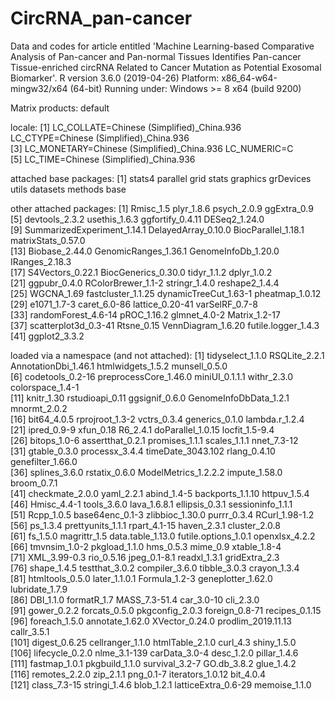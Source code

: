 # CircRNA_pan-cancer
Data and codes for article entitled 'Machine Learning-based Comparative Analysis of Pan-cancer and Pan-normal Tissues Identifies Pan-cancer Tissue-enriched circRNA Related to Cancer Mutation as Potential Exosomal Biomarker'.
R version 3.6.0 (2019-04-26)
Platform: x86_64-w64-mingw32/x64 (64-bit)
Running under: Windows >= 8 x64 (build 9200)

Matrix products: default

locale:
[1] LC_COLLATE=Chinese (Simplified)_China.936  LC_CTYPE=Chinese (Simplified)_China.936   
[3] LC_MONETARY=Chinese (Simplified)_China.936 LC_NUMERIC=C                              
[5] LC_TIME=Chinese (Simplified)_China.936    

attached base packages:
 [1] stats4    parallel  grid      stats     graphics  grDevices utils     datasets  methods   base     

other attached packages:
 [1] Rmisc_1.5                   plyr_1.8.6                  psych_2.0.9                 ggExtra_0.9                
 [5] devtools_2.3.2              usethis_1.6.3               ggfortify_0.4.11            DESeq2_1.24.0              
 [9] SummarizedExperiment_1.14.1 DelayedArray_0.10.0         BiocParallel_1.18.1         matrixStats_0.57.0         
[13] Biobase_2.44.0              GenomicRanges_1.36.1        GenomeInfoDb_1.20.0         IRanges_2.18.3             
[17] S4Vectors_0.22.1            BiocGenerics_0.30.0         tidyr_1.1.2                 dplyr_1.0.2                
[21] ggpubr_0.4.0                RColorBrewer_1.1-2          stringr_1.4.0               reshape2_1.4.4             
[25] WGCNA_1.69                  fastcluster_1.1.25          dynamicTreeCut_1.63-1       pheatmap_1.0.12            
[29] e1071_1.7-3                 caret_6.0-86                lattice_0.20-41             varSelRF_0.7-8             
[33] randomForest_4.6-14         pROC_1.16.2                 glmnet_4.0-2                Matrix_1.2-17              
[37] scatterplot3d_0.3-41        Rtsne_0.15                  VennDiagram_1.6.20          futile.logger_1.4.3        
[41] ggplot2_3.3.2              

loaded via a namespace (and not attached):
  [1] tidyselect_1.1.0       RSQLite_2.2.1          AnnotationDbi_1.46.1   htmlwidgets_1.5.2      munsell_0.5.0         
  [6] codetools_0.2-16       preprocessCore_1.46.0  miniUI_0.1.1.1         withr_2.3.0            colorspace_1.4-1      
 [11] knitr_1.30             rstudioapi_0.11        ggsignif_0.6.0         GenomeInfoDbData_1.2.1 mnormt_2.0.2          
 [16] bit64_4.0.5            rprojroot_1.3-2        vctrs_0.3.4            generics_0.1.0         lambda.r_1.2.4        
 [21] ipred_0.9-9            xfun_0.18              R6_2.4.1               doParallel_1.0.15      locfit_1.5-9.4        
 [26] bitops_1.0-6           assertthat_0.2.1       promises_1.1.1         scales_1.1.1           nnet_7.3-12           
 [31] gtable_0.3.0           processx_3.4.4         timeDate_3043.102      rlang_0.4.10           genefilter_1.66.0     
 [36] splines_3.6.0          rstatix_0.6.0          ModelMetrics_1.2.2.2   impute_1.58.0          broom_0.7.1           
 [41] checkmate_2.0.0        yaml_2.2.1             abind_1.4-5            backports_1.1.10       httpuv_1.5.4          
 [46] Hmisc_4.4-1            tools_3.6.0            lava_1.6.8.1           ellipsis_0.3.1         sessioninfo_1.1.1     
 [51] Rcpp_1.0.5             base64enc_0.1-3        zlibbioc_1.30.0        purrr_0.3.4            RCurl_1.98-1.2        
 [56] ps_1.3.4               prettyunits_1.1.1      rpart_4.1-15           haven_2.3.1            cluster_2.0.8         
 [61] fs_1.5.0               magrittr_1.5           data.table_1.13.0      futile.options_1.0.1   openxlsx_4.2.2        
 [66] tmvnsim_1.0-2          pkgload_1.1.0          hms_0.5.3              mime_0.9               xtable_1.8-4          
 [71] XML_3.99-0.3           rio_0.5.16             jpeg_0.1-8.1           readxl_1.3.1           gridExtra_2.3         
 [76] shape_1.4.5            testthat_3.0.2         compiler_3.6.0         tibble_3.0.3           crayon_1.3.4          
 [81] htmltools_0.5.0        later_1.1.0.1          Formula_1.2-3          geneplotter_1.62.0     lubridate_1.7.9       
 [86] DBI_1.1.0              formatR_1.7            MASS_7.3-51.4          car_3.0-10             cli_2.3.0             
 [91] gower_0.2.2            forcats_0.5.0          pkgconfig_2.0.3        foreign_0.8-71         recipes_0.1.15        
 [96] foreach_1.5.0          annotate_1.62.0        XVector_0.24.0         prodlim_2019.11.13     callr_3.5.1           
[101] digest_0.6.25          cellranger_1.1.0       htmlTable_2.1.0        curl_4.3               shiny_1.5.0           
[106] lifecycle_0.2.0        nlme_3.1-139           carData_3.0-4          desc_1.2.0             pillar_1.4.6          
[111] fastmap_1.0.1          pkgbuild_1.1.0         survival_3.2-7         GO.db_3.8.2            glue_1.4.2            
[116] remotes_2.2.0          zip_2.1.1              png_0.1-7              iterators_1.0.12       bit_4.0.4             
[121] class_7.3-15           stringi_1.4.6          blob_1.2.1             latticeExtra_0.6-29    memoise_1.1.0  
